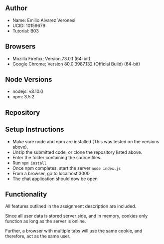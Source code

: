 ## Author
- Name: Emilio Alvarez Veronesi
- UCID: 10159679
- Tutorial: B03

## Browsers
- Mozilla Firefox; Version 73.0.1 (64-bit)
- Google Chrome; Version 80.0.3987.132 (Official Build) (64-bit)

## Node Versions
- nodejs: v8.10.0
- npm: 3.5.2

## Repository

## Setup Instructions
- Make sure node and npm are installed (This was tested on the versions above).
- Unzip the submitted code, or clone the repository listed above.
- Enter the folder containing the source files.
- Run ```npm install```
- Once npm completes, start the server ```node index.js```
- From a browser, go to localhost:3000
- The chat application should now be open

## Functionality
All features outlined in the assignment description are included.

Since all user data is stored server side, and in memory, cookies only function as long as the server is online.

Further, a browser with multiple tabs will use the same cookie, and therefore, act as the same user.
